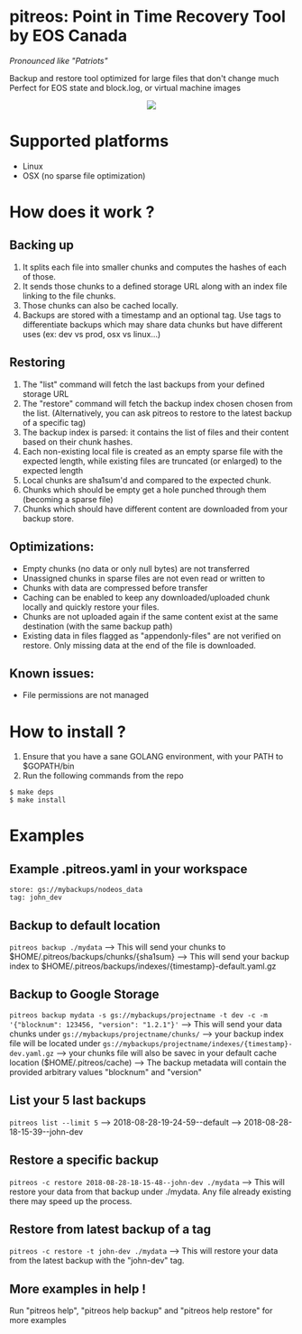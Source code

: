 # pitreos: Point in Time Recovery Tool by EOS Canada
_Pronounced like "Patriots"_

Backup and restore tool optimized for large files that don't change much
Perfect for EOS state and block.log, or virtual machine images

<p align="center">
    <img src="https://eoscanada.github.io/terminal/pitreos_term.svg">
</p>

# Supported platforms

* Linux
* OSX (no sparse file optimization)

# How does it work ?
## Backing up
1. It splits each file into smaller chunks and computes the hashes of each of those.
2. It sends those chunks to a defined storage URL along with an index file linking to the file chunks.
3. Those chunks can also be cached locally.
4. Backups are stored with a timestamp and an optional tag. Use tags to differentiate backups which may share data chunks but have different uses (ex: dev vs prod, osx vs linux...)

## Restoring
1. The "list" command will fetch the last backups from your defined storage URL
2. The "restore" command will fetch the backup index chosen chosen from the list. (Alternatively, you can ask pitreos to restore to the latest backup of a specific tag)
3. The backup index is parsed: it contains the list of files and their content based on their chunk hashes. 
4. Each non-existing local file is created as an empty sparse file with the expected length, while existing files are truncated (or enlarged) to the expected length
5. Local chunks are sha1sum'd and compared to the expected chunk.
6. Chunks which should be empty get a hole punched through them (becoming a sparse file)
7. Chunks which should have different content are downloaded from your backup store.

## Optimizations:
* Empty chunks (no data or only null bytes) are not transferred
* Unassigned chunks in sparse files are not even read or written to
* Chunks with data are compressed before transfer
* Caching can be enabled to keep any downloaded/uploaded chunk locally and quickly restore your files.
* Chunks are not uploaded again if the same content exist at the same destination (with the same backup path)
* Existing data in files flagged as "appendonly-files" are not verified on restore. Only missing data at the end of the file is downloaded.

## Known issues:
* File permissions are not managed

# How to install ?

1. Ensure that you have a sane GOLANG environment, with your PATH to $GOPATH/bin
2. Run the following commands from the repo
```
$ make deps
$ make install
```

# Examples

## Example .pitreos.yaml in your workspace
```# $HOME/myproject/.pitreos.yaml
store: gs://mybackups/nodeos_data
tag: john_dev
```

## Backup to default location
`pitreos backup ./mydata`
--> This will send your chunks to $HOME/.pitreos/backups/chunks/{sha1sum}
--> This will send your backup index to $HOME/.pitreos/backups/indexes/{timestamp}-default.yaml.gz

## Backup to Google Storage

`pitreos backup mydata -s gs://mybackups/projectname -t dev -c -m '{"blocknum": 123456, "version": "1.2.1"}'`
 --> This will send your data chunks under `gs://mybackups/projectname/chunks/`
 --> your backup index file will be located under `gs://mybackups/projectname/indexes/{timestamp}-dev.yaml.gz`
 --> your chunks file will also be savec in your default cache location ($HOME/.pitreos/cache)
 --> The backup metadata will contain the provided arbitrary values "blocknum" and "version"

## List your 5 last backups
`pitreos list --limit 5`
--> 2018-08-28-19-24-59--default
--> 2018-08-28-18-15-39--john-dev

## Restore a specific backup
`pitreos -c restore 2018-08-28-18-15-48--john-dev ./mydata`
 --> This will restore your data from that backup under ./mydata. Any file already existing there may speed up the process.

## Restore from latest backup of a tag
`pitreos -c restore -t john-dev ./mydata`
 --> This will restore your data from the latest backup with the "john-dev" tag.

## More examples in help !
Run "pitreos help", "pitreos help backup" and "pitreos help restore" for more examples

